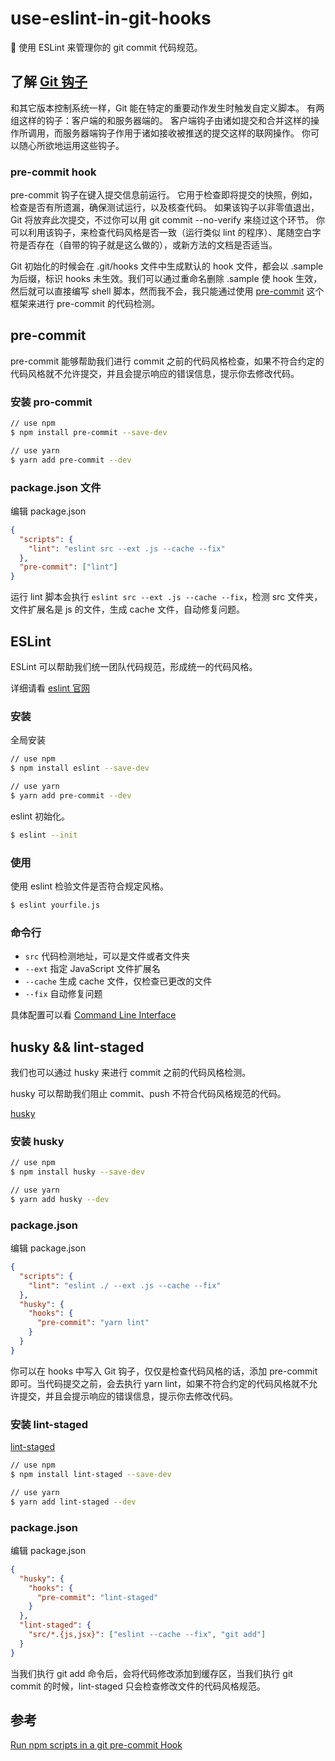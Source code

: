 # use-eslint-in-git-hooks

📏 使用 ESLint 来管理你的 git commit 代码规范。

## 了解 [Git 钩子](https://git-scm.com/book/zh/v2/%E8%87%AA%E5%AE%9A%E4%B9%89-Git-Git-%E9%92%A9%E5%AD%90)

和其它版本控制系统一样，Git 能在特定的重要动作发生时触发自定义脚本。 有两组这样的钩子：客户端的和服务器端的。 客户端钩子由诸如提交和合并这样的操作所调用，而服务器端钩子作用于诸如接收被推送的提交这样的联网操作。 你可以随心所欲地运用这些钩子。

### pre-commit hook

pre-commit 钩子在键入提交信息前运行。 它用于检查即将提交的快照，例如，检查是否有所遗漏，确保测试运行，以及核查代码。 如果该钩子以非零值退出，Git 将放弃此次提交，不过你可以用 git commit --no-verify 来绕过这个环节。 你可以利用该钩子，来检查代码风格是否一致（运行类似 lint 的程序）、尾随空白字符是否存在（自带的钩子就是这么做的），或新方法的文档是否适当。

Git 初始化的时候会在 .git/hooks 文件中生成默认的 hook 文件，都会以 .sample 为后缀，标识 hooks 未生效。我们可以通过重命名删除 .sample 使 hook 生效，然后就可以直接编写 shell 脚本，然而我不会，我只能通过使用 [pre-commit](https://pre-commit.com/) 这个框架来进行 pre-commit 的代码检测。

## pre-commit

pre-commit 能够帮助我们进行 commit 之前的代码风格检查，如果不符合约定的代码风格就不允许提交，并且会提示响应的错误信息，提示你去修改代码。

### 安装 pro-commit

```bash
// use npm
$ npm install pre-commit --save-dev

// use yarn
$ yarn add pre-commit --dev
```

### package.json 文件

编辑 package.json

```json
{
  "scripts": {
    "lint": "eslint src --ext .js --cache --fix"
  },
  "pre-commit": ["lint"]
}
```

运行 lint 脚本会执行 `eslint src --ext .js --cache --fix`，检测 src 文件夹，文件扩展名是 js 的文件，生成 cache 文件，自动修复问题。

## ESLint

ESLint 可以帮助我们统一团队代码规范，形成统一的代码风格。

详细请看 [eslint 官网](https://eslint.org/)

### 安装

全局安装

```bash
// use npm
$ npm install eslint --save-dev

// use yarn
$ yarn add pre-commit --dev
```

eslint 初始化。

```bash
$ eslint --init
```

### 使用

使用 eslint 检验文件是否符合规定风格。

```bash
$ eslint yourfile.js
```

### 命令行

- `src` 代码检测地址，可以是文件或者文件夹
- `--ext` 指定 JavaScript 文件扩展名
- `--cache` 生成 cache 文件，仅检查已更改的文件
- `--fix` 自动修复问题

具体配置可以看 [Command Line Interface](https://eslint.org/docs/user-guide/command-line-interface)

## husky && lint-staged

我们也可以通过 husky 来进行 commit 之前的代码风格检测。

husky 可以帮助我们阻止 commit、push 不符合代码风格规范的代码。

[husky](https://github.com/typicode/husky)

### 安装 husky

```bash
// use npm
$ npm install husky --save-dev

// use yarn
$ yarn add husky --dev
```

### package.json

编辑 package.json

```json
{
  "scripts": {
    "lint": "eslint ./ --ext .js --cache --fix"
  },
  "husky": {
    "hooks": {
      "pre-commit": "yarn lint"
    }
  }
}
```

你可以在 hooks 中写入 Git 钩子，仅仅是检查代码风格的话，添加 pre-commit 即可。当代码提交之前，会去执行 yarn lint，如果不符合约定的代码风格就不允许提交，并且会提示响应的错误信息，提示你去修改代码。

### 安装 lint-staged

[lint-staged](https://github.com/okonet/lint-staged)

```bash
// use npm
$ npm install lint-staged --save-dev

// use yarn
$ yarn add lint-staged --dev
```

### package.json

编辑 package.json

```json
{
  "husky": {
    "hooks": {
      "pre-commit": "lint-staged"
    }
  },
  "lint-staged": {
    "src/*.{js,jsx}": ["eslint --cache --fix", "git add"]
  }
}
```

当我们执行 git add 命令后，会将代码修改添加到缓存区，当我们执行 git commit 的时候，lint-staged 只会检查修改文件的代码风格规范。

## 参考

[Run npm scripts in a git pre-commit Hook](https://elijahmanor.com/npm-precommit-scripts/)
